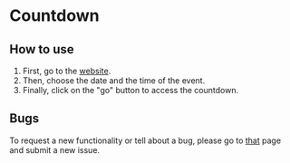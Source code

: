 # Countdown

## How to use

1. First, go to the [website](https://Azerty29242.github.io/Countdown/).
2. Then, choose the date and the time of the event.
3. Finally, click on the "go" button to access the countdown.

## Bugs

To request a new functionality or tell about a bug, please go to [that](https://github.com/Azerty29242/Countdown/issues) page and submit a new issue.
